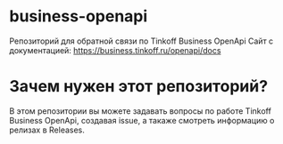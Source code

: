 # business-openapi
Репозиторий для обратной связи по Tinkoff Business OpenApi
Сайт с документацией: https://business.tinkoff.ru/openapi/docs

# Зачем нужен этот репозиторий?
В этом репозитории вы можете задавать вопросы по работе Tinkoff Business OpenApi, создавая issue, а такаже смотреть информацию о релизах в Releases.
